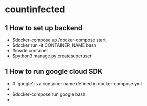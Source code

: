 <h1>countinfected</h1>
<h2>1 How to set up backend</h2>
<ul>
  <li>$docker-compose up /docker-compose start</li>
  <li>$docker run -it CONTAINER_NAME bash</li>
  <li>#inside container</li>
  <li>$python3 manage.py createsuperuser</li>
</ul>

<h2>1 How to run google cloud SDK</h2>
<ul>
  <li># 'google' is a container name defined in docker-compose.yml<li>
  <li>$docker-compose run google bash<li>
</ul>
